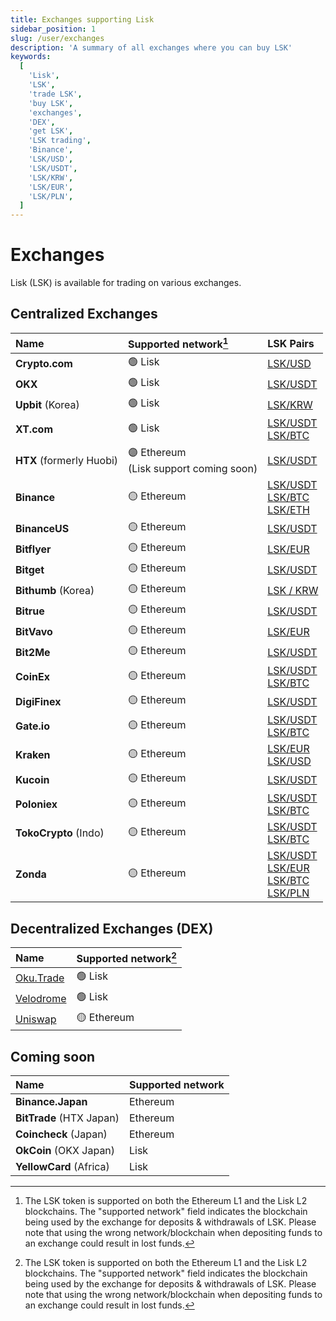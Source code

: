```yaml
---
title: Exchanges supporting Lisk
sidebar_position: 1
slug: /user/exchanges
description: 'A summary of all exchanges where you can buy LSK'
keywords:
  [
    'Lisk',
    'LSK',
    'trade LSK',
    'buy LSK',
    'exchanges',
    'DEX',
    'get LSK',
    'LSK trading',
    'Binance',
    'LSK/USD',
    'LSK/USDT',
    'LSK/KRW',
    'LSK/EUR',
    'LSK/PLN',
  ]
---
```


# Exchanges

Lisk (LSK) is available for trading on various <!-- decentralized and centralized --> exchanges.

## Centralized Exchanges

| Name                     | Supported network[^1] | LSK Pairs                                                     |
| :----------------------- |:----------------- |:------------------------------------------------------------- |
| **Crypto.com**           | 🟢 Lisk            | [LSK/USD](https://crypto.com/exchange/trade/LSK_USD)          |
| **OKX**                  | 🟢 Lisk            | [LSK/USDT](https://www.okx.com/fr/trade-spot/lsk-usdt)        |
| **Upbit** (Korea)        | 🟢 Lisk            | [LSK/KRW](https://upbit.com/exchange?code=CRIX.UPBIT.KRW-LSK) |
| **XT.com**               | 🟢 Lisk            | [LSK/USDT](https://www.xt.com/en/trade/lsk_usdt)<br />[LSK/BTC](https://www.xt.com/en/trade/lsk_btc) |
| **HTX** (formerly Huobi) | 🟣 Ethereum <br/>(Lisk support coming soon) | [LSK/USDT](https://www.htx.com.jm/trade/lsk_usdt/)            |
| **Binance**              | 🟡 Ethereum        | [LSK/USDT](https://www.binance.com/en/trade/LSK_USDT?type=spot)<br />[LSK/BTC](https://www.binance.com/en/trade/LSK_BTC?type=spot)<br />[LSK/ETH](https://www.binance.com/en/trade/LSK_ETH?type=spot) |
| **BinanceUS**            | 🟡 Ethereum        | [LSK/USDT](https://www.binance.us/spot-trade/lsk_usdt)        |
| **Bitflyer**             | 🟡 Ethereum        | [LSK/EUR](https://bitflyer.com/fr-eu/lisk-chart)              |
| **Bitget**               | 🟡 Ethereum        | [LSK/USDT](https://www.bitget.com/futures/usdt/LSKUSDT)          |
| **Bithumb** (Korea)      | 🟡 Ethereum        | [LSK / KRW](https://www.bithumb.com/react/trade/order/LSK-KRW)|
| **Bitrue**               | 🟡 Ethereum        | [LSK/USDT](https://www.bitrue.com/trade/lsk_usdt)             |
| **BitVavo**              | 🟡 Ethereum        | [LSK/EUR](https://account.bitvavo.com/markets/LSK-EUR)        |
| **Bit2Me**               | 🟡 Ethereum        | [LSK/USDT](https://pro.bit2me.com/exchange/LSK-USDT?ref=285-6HY-TPA&mkt_kind=referral&prm=5DH100) |
| **CoinEx**               | 🟡 Ethereum        | [LSK/USDT](https://www.coinex.com/en/exchange/LSK-USDT)<br />[LSK/BTC](https://www.coinex.com/en/exchange/LSK-BTC)  |
| **DigiFinex**            | 🟡 Ethereum        | [LSK/USDT](https://www.digifinex.com/en-ww/trade/USDT/LSK)    |
| **Gate.io**              | 🟡 Ethereum        | [LSK/USDT](https://www.gate.io/fr/trade/LSK_USDT)<br />[LSK/BTC](https://www.gate.io/fr/trade/LSK_BTC) |
| **Kraken**               | 🟡 Ethereum        | [LSK/EUR](https://pro.kraken.com/app/trade/lsk-eur)<br/>[LSK/USD](https://pro.kraken.com/app/trade/lsk-usd)             |
| **Kucoin**               | 🟡 Ethereum        | [LSK/USDT](https://www.kucoin.com/trade/LSK-USDT)             |
| **Poloniex**             | 🟡 Ethereum        | [LSK/USDT](https://poloniex.com/trade/LSK_USDT/?type=spot)<br />[LSK/BTC](https://poloniex.com/trade/LSK_BTC/?type=spot) |
| **TokoCrypto** (Indo)    | 🟡 Ethereum        | [LSK/USDT](https://www.tokocrypto.com/en/trade/LSK_USDT)<br />[LSK/BTC](https://www.tokocrypto.com/en/trade/LSK_BTC)  |
| **Zonda**                | 🟡 Ethereum        | [LSK/USDT](https://zondacrypto.com/en/exchange-rate/lisk-price-usdt)<br />[LSK/EUR](https://zondacrypto.com/en/exchange-rate/lisk-price-eur)<br />[LSK/BTC](https://zondacrypto.com/en/exchange-rate/lisk-price-btc)<br />[LSK/PLN](https://zondacrypto.com/en/exchange-rate/lisk-price-pln) |


## Decentralized Exchanges (DEX)

| Name                          | Supported network[^1]                       |
| :---------------------------- | :------------------------------------------ |
| [Oku.Trade](https://oku.trade/app/lisk/trade/0xac485391eb2d7d88253a7f1ef18c37f4242d1a24) | 🟢 Lisk |
| [Velodrome](https://velodrome.finance/swap?from=0xac485391eb2d7d88253a7f1ef18c37f4242d1a24&to=0x05d032ac25d322df992303dca074ee7392c117b9&chain0=1135&chain1=1135) | 🟢 Lisk |
| [Uniswap](https://app.uniswap.org/explore/tokens/ethereum/0x6033f7f88332b8db6ad452b7c6d5bb643990ae3f) | 🟡 Ethereum |

[^1]: The LSK token is supported on both the Ethereum L1 and the Lisk L2 blockchains.
The "supported network" field indicates the blockchain being used by the exchange for deposits & withdrawals of LSK. 
Please note that using the wrong network/blockchain when depositing funds to an exchange could result in lost funds.

## Coming soon

| Name                     | Supported network |
| :----------------------- |:----------------- |
| **Binance.Japan**        | Ethereum          |
| **BitTrade** (HTX Japan) | Ethereum          |
| **Coincheck** (Japan)    | Ethereum          |
| **OkCoin** (OKX Japan)   | Lisk              |
| **YellowCard** (Africa)  | Lisk              |

